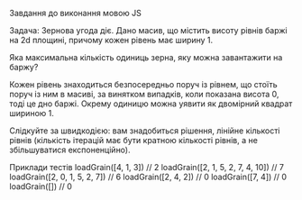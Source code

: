 Завдання до виконання мовою JS

Задача:
Зернова угода діє.
Дано масив, що містить висоту рівнів баржі на 2d площині, причому кожен рівень має ширину 1.

Яка максимальна кількість одиниць зерна, яку можна завантажити на баржу?

Кожен рівень знаходиться безпосередньо поруч із рівнем, що стоїть поруч із ним в масиві, за винятком випадків, коли показана висота 0, тоді це дно баржі.
Окрему одиницю можна уявити як двомірний квадрат шириною 1.

Слідкуйте за швидкодією: вам знадобиться рішення, лінійне кількості рівнів (кількість ітерацій має бути кратною кількості рівнів, а не збільшуватися експоненційно).

Приклади тестів
loadGrain([4, 1, 3]) // 2
loadGrain([2, 1, 5, 2, 7, 4, 10]) // 7
loadGrain([2, 0, 1, 5, 2, 7]) // 6
loadGrain([2, 4, 2]) // 0
loadGrain([7, 4]) // 0
loadGrain([]) // 0
